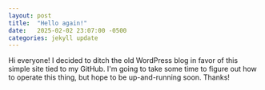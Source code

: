 ```yaml
---
layout: post
title:  "Hello again!"
date:   2025-02-02 23:07:00 -0500
categories: jekyll update
---
```

Hi everyone!  I decided to ditch the old WordPress blog in favor of this simple site tied to my GitHub.  I'm going to take some time to figure out how to operate this thing, but hope to be up-and-running soon.  Thanks!
